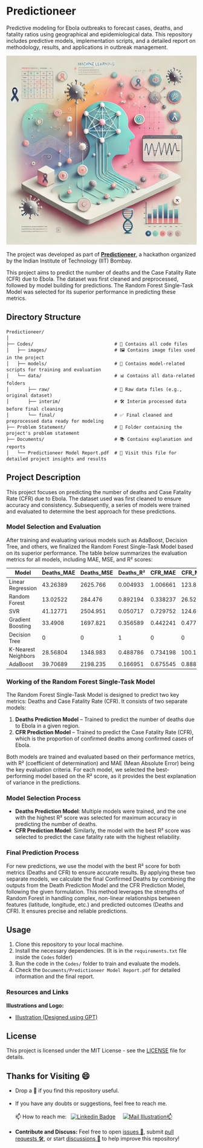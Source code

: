 # Predictioneer
Predictive modeling for Ebola outbreaks to forecast cases, deaths, and fatality ratios using geographical and epidemiological data. This repository includes predictive models, implementation scripts, and a detailed report on methodology, results, and applications in outbreak management.

<img src = "Codes/images/Illustration_1.webp" width="100%" height="500px">

The project was developed as part of <a href="https://unstop.com/hackathons/predictioneer-iit-bombay-1364982">**Predictioneer**</a>, a hackathon organized by the Indian Institute of Technology (IIT) Bombay.

This project aims to predict the number of deaths and the Case Fatality Rate (CFR) due to Ebola. The dataset was first cleaned and preprocessed, followed by model building for predictions. The Random Forest Single-Task Model was selected for its superior performance in predicting these metrics.

## Directory Structure

```
Predictioneer/
│
├── Codes/                              # 📂 Contains all code files
│   ├── images/                         # 🖼️ Contains image files used in the project
│   ├── models/                         # 🤖 Contains model-related scripts for training and evaluation
│   └── data/                           # 📊 Contains all data-related folders
│       ├── raw/                        # 📑 Raw data files (e.g., original dataset)
│       ├── interim/                    # 🛠️ Interim processed data before final cleaning
│       └── final/                      # ✅ Final cleaned and preprocessed data ready for modeling
├── Problem Statement/                  # 📄 Folder containing the project's problem statement
├── Documents/                          # 📚 Contains explanation and reports
│   └── Predictioneer Model Report.pdf  # 📑 Visit this file for detailed project insights and results
```

## Project Description

This project focuses on predicting the number of deaths and Case Fatality Rate (CFR) due to Ebola. The dataset used was first cleaned to ensure accuracy and consistency. Subsequently, a series of models were trained and evaluated to determine the best approach for these predictions.

### Model Selection and Evaluation

After training and evaluating various models such as AdaBoost, Decision Tree, and others, we finalized the Random Forest Single-Task Model based on its superior performance. The table below summarizes the evaluation metrics for all models, including MAE, MSE, and R² scores:

| Model              | Deaths_MAE | Deaths_MSE | Deaths_R² | CFR_MAE | CFR_MSE | CFR_R² |
|--------------------|------------|------------|-----------|---------|---------|--------|
| Linear Regression  | 43.26389   | 2625.766   | 0.004933  | 1.006661 | 123.8043 | 0.00341 |
| Random Forest      | 13.02522   | 284.476    | 0.892194  | 0.338237 | 26.52387 | 0.78649 |
| SVR                | 41.12771   | 2504.951   | 0.050717  | 0.729752 | 124.6278 | 0.00322 |
| Gradient Boosting  | 33.4908    | 1697.821   | 0.356589  | 0.442241 | 0.47705  | 0.99616 |
| Decision Tree      | 0          | 0          | 1         | 0       | 0       | 1      |
| K-Nearest Neighbors| 28.56804   | 1348.983   | 0.488786  | 0.734198 | 100.1167 | 0.19409 |
| AdaBoost           | 39.70689   | 2198.235   | 0.166951  | 0.675545 | 0.88858  | 0.99284 |

### Working of the Random Forest Single-Task Model

The Random Forest Single-Task Model is designed to predict two key metrics: Deaths and Case Fatality Rate (CFR). It consists of two separate models:

1. **Deaths Prediction Model** – Trained to predict the number of deaths due to Ebola in a given region.
2. **CFR Prediction Model** – Trained to predict the Case Fatality Rate (CFR), which is the proportion of confirmed deaths among confirmed cases of Ebola.

Both models are trained and evaluated based on their performance metrics, with R² (coefficient of determination) and MAE (Mean Absolute Error) being the key evaluation criteria. For each model, we selected the best-performing model based on the R² score, as it provides the best explanation of variance in the predictions.

### Model Selection Process

- **Deaths Prediction Model**: Multiple models were trained, and the one with the highest R² score was selected for maximum accuracy in predicting the number of deaths.
- **CFR Prediction Model**: Similarly, the model with the best R² score was selected to predict the case fatality rate with the highest reliability.

### Final Prediction Process

For new predictions, we use the model with the best R² score for both metrics (Deaths and CFR) to ensure accurate results. By applying these two separate models, we calculate the final Confirmed Deaths by combining the outputs from the Death Prediction Model and the CFR Prediction Model, following the given formulation. This method leverages the strengths of Random Forest in handling complex, non-linear relationships between features (latitude, longitude, etc.) and predicted outcomes (Deaths and CFR). It ensures precise and reliable predictions.

## Usage

1. Clone this repository to your local machine.
2. Install the necessary dependencies. (It is in the `requirements.txt` file inside the `Codes` folder)
3. Run the code in the `Codes/` folder to train and evaluate the models.
4. Check the `Documents/Predictioneer Model Report.pdf` for detailed information and the final report.

### Resources and Links

**Illustrations and Logo:**
- [Illustration (Designed using GPT)](https://chatgpt.com/)

## License

This project is licensed under the MIT License - see the [LICENSE](LICENSE) file for details.

## Thanks for Visiting 😄

- Drop a 🌟 if you find this repository useful.<br><br>
- If you have any doubts or suggestions, feel free to reach me.<br><br>
📫 How to reach me:  &nbsp; [![Linkedin Badge](https://img.shields.io/badge/-madhurima-blue?style=flat&logo=Linkedin&logoColor=white)](https://www.linkedin.com/in/madhurima-rawat/) &nbsp; &nbsp;
<a href ="mailto:rawatmadhurima@gmail.com"><img src="https://github.com/madhurimarawat/Machine-Learning-Using-Python/assets/105432776/b6a0873a-e961-42c0-8fbf-ab65828c961a" height=35 width=30 title="Mail Illustration" alt="Mail Illustration📫" > </a><br><br>
- **Contribute and Discuss:** Feel free to open <a href= "https://github.com/madhurimarawat/Predictioneer/issues">issues 🐛</a>, submit <a href = "https://github.com/madhurimarawat/Predictioneer/pulls">pull requests 🛠️</a>, or start <a href = "https://github.com/madhurimarawat/Predictioneer/discussions">discussions 💬</a> to help improve this repository!
